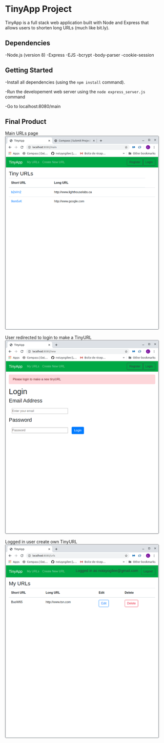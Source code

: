# TinyApp Project

TinyApp is a full stack web application built with Node and Express that allows users to shorten long URLs (much like bit.ly).

## Dependencies

-Node.js (version 8)
-Express
-EJS
-bcrypt
-body-parser
-cookie-session

## Getting Started

-Install all dependencies (using the `npm install` command).

-Run the developement web server using the `node express_server.js` command

-Go to localhost:8080/main

## Final Product

Main URLs page
!["Screenshot of main URLs page"](https://github.com/notayogilee/tinyapp/blob/master/docs/Main_page_no_login.png)

User redirected to login to make a TinyURL
!["Screenshot of a user redirected to login to make a TinyURL"](https://github.com/notayogilee/tinyapp/blob/master/docs/User_not_logged_in_redirection_to_create_TinyURL.png)

Logged in user create own TinyURL
!["Screenshot of user logged in and new TinyURL created"](https://github.com/notayogilee/tinyapp/blob/master/docs/MyURLs_user_logged_in.png)
